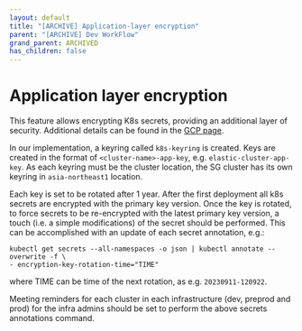 ```yaml
---
layout: default
title: "[ARCHIVE] Application-layer encryption"
parent: "[ARCHIVE] Dev WorkFlow"
grand_parent: ARCHIVED
has_children: false
---
```

# Application layer encryption
This feature allows encrypting K8s secrets, providing an additional layer of
security. Additional details can be found in the [GCP
page](https://cloud.google.com/kubernetes-engine/docs/how-to/encrypting-secrets).

In our implementation, a keyring called `k8s-keyring` is created. Keys are
created in the format of `<cluster-name>-app-key`,
e.g. `elastic-cluster-app-key`.  As each keyring must be the cluster location,
the SG cluster has its own keyring in `asia-northeast1` location.

Each key is set to be rotated after 1 year. After the first deployment all k8s
secrets are encrypted with the primary key version. Once the key is rotated, to
force secrets to be re-encrypted with the latest primary key version, a touch
(i.e. a simple modifications) of the secret should be performed. This can be
accomplished with an update of each secret annotation, e.g.:

```
kubectl get secrets --all-namespaces -o json | kubectl annotate --overwrite -f \
- encryption-key-rotation-time="TIME"
```
where TIME can be time of the next rotation, as e.g. `20230911-120922`.

Meeting reminders for each cluster in each infrastructure (dev, preprod and
prod) for the infra admins should be set to perform the above secrets
annotations command.
